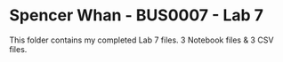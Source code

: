 # Spencer Whan - BUS0007 - Lab 7
This folder contains my completed Lab 7 files. 3 Notebook files & 3 CSV files.
